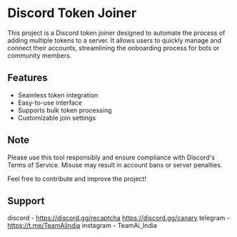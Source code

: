 # Discord Token Joiner

This project is a Discord token joiner designed to automate the process of adding multiple tokens to a server. It allows users to quickly manage and connect their accounts, streamlining the onboarding process for bots or community members.

## Features

- Seamless token integration
- Easy-to-use interface
- Supports bulk token processing
- Customizable join settings

## Note

Please use this tool responsibly and ensure compliance with Discord's Terms of Service. Misuse may result in account bans or server penalties. 

Feel free to contribute and improve the project!

## Support

discord - https://discord.gg/recaptcha
          https://discord.gg/canary
telegram - https://t.me/TeamAiIndia
instagram - TeamAi_India
